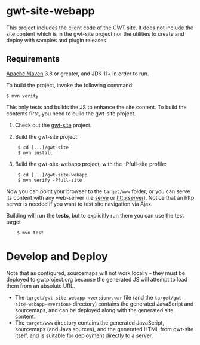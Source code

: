 # gwt-site-webapp
This project includes the client code of the GWT site. It does not include the
site content which is in the gwt-site project nor the utilities to create and
deploy with samples and plugin releases.

## Requirements
[Apache Maven](http://maven.apache.org) 3.8 or greater, and JDK 11+ in order to run.

To build the project, invoke the following command:

    $ mvn verify

This only tests and builds the JS to enhance the site content. To build the contents
first, you need to build the gwt-site project.

1. Check out the [gwt-site](https://github.com/gwtproject/gwt-site) project.
2. Build the gwt-site project:

        $ cd [...]/gwt-site
        $ mvn install

3. Build the gwt-site-webapp project, with the -Pfull-site profile:

        $ cd [...]/gwt-site-webapp
        $ mvn verify -Pfull-site

Now you can point your browser to the `target/www` folder, or you can serve
its content with any web-server (i.e [serve](https://www.npmjs.com/package/serve) or
[http.server](https://docs.python.org/3/library/http.server.html)).
Notice that an http server is needed if you want to test site navigation via Ajax.

Building will run the **tests**, but to explicitly run them you can use the test target

        $ mvn test

# Develop and Deploy

Note that as configured, sourcemaps will not work locally - they must be deployed to gwtproject.org
because the generated JS will attempt to load them from an absolute URL.

  * The `target/gwt-site-webapp-<version>.war` file (and the `target/gwt-site-webapp-<version>`
  directory) contains the generated JavaScript and sourcemaps, and can be deployed along with the
  generated site content.
  * The `target/www` directory contains the generated JavaScript, sourcemaps (and Java sources),
  and the generated HTML from gwt-site itself, and is suitable for deployment directly to a
  server.
